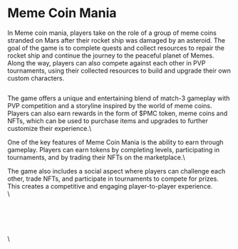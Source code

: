 # Meme Coin Mania

In Meme coin mania, players take on the role of a group of meme coins stranded on Mars after their rocket ship was damaged by an asteroid. The goal of the game is to complete quests and collect resources to repair the rocket ship and continue the journey to the peaceful planet of Memes. Along the way, players can also compete against each other in PVP tournaments, using their collected resources to build and upgrade their own custom characters.

<figure><img src="../../.gitbook/assets/meme coin mania.jpeg" alt=""><figcaption></figcaption></figure>

The game offers a unique and entertaining blend of match-3 gameplay with PVP competition and a storyline inspired by the world of meme coins. Players can also earn rewards in the form of $PMC token, meme coins and NFTs, which can be used to purchase items and upgrades to further customize their experience.\


One of the key features of Meme Coin Mania is the ability to earn through gameplay. Players can earn tokens by completing levels, participating in tournaments, and by trading their NFTs on the marketplace.\


The game also includes a social aspect where players can challenge each other, trade NFTs, and participate in tournaments to compete for prizes. This creates a competitive and engaging player-to-player experience.\
\


<div>

<figure><img src="../../.gitbook/assets/memecoin-board (1).png" alt=""><figcaption></figcaption></figure>

 

<figure><img src="../../.gitbook/assets/home-memecoin (1).png" alt=""><figcaption></figcaption></figure>

 

<figure><img src="../../.gitbook/assets/memecoin-popup-box (1).png" alt=""><figcaption></figcaption></figure>

 

<figure><img src="../../.gitbook/assets/memecoin-popup-setting (1).png" alt=""><figcaption></figcaption></figure>

 

<figure><img src="../../.gitbook/assets/memecoin-popup-play (1).png" alt=""><figcaption></figcaption></figure>

</div>

\
